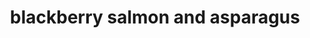 ---
id: 5aef768494f0b00014474506
servings: 4
notes:
directions: 'bring the broth to a simmer in a large skillet – i used a 12 inch skillet. as soon as the broth begins to simmer
 place the asparagus in the pan. lay the salmon fillets on top of the asparagus and sprinkle lightly with salt and pepper. cover and simmer for about 8 minutes
 until liquid has almost completely evaporated.

while the dish is simmering
 stir together the remaining ingredients. remove skillet from heat. spoon the blackberry mixture on to the salmon. place skillet about 6 inches under the broiler for 2 minutes or so
 until blackberry glaze starts to bubble.

serve immediately.'
ingredients: '1 cup low sodium vegetable broth
1 pound thin asparagus spears
 thick end removed
4 6-ounce skinless salmon pieces
1/4 cup blackberry jam or preserves
1 tablespoon olive oil
1 tablespoon red wine vinegar
1 teaspoon each smoked paprika and cumin
1/4 teaspoon salt'
rating: 4
ease: easy
img:
category: main course
href: 'https://www.apronstringsblog.com/one-pot-blackberry-glazed-salmon-and-asparagus/'
totalTime: 20
cookTime:
prepTime:
title: blackberry salmon and asparagus
slug: blackberry-salmon-and-asparagus
---
